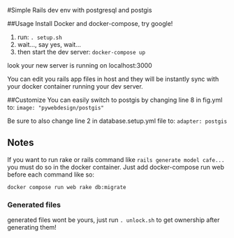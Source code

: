 #Simple Rails dev env with postgresql and postgis

##Usage
Install Docker and docker-compose, try google!

1. run:
`. setup.sh`
1. wait..., say yes, wait...
1. then start the dev server:
`docker-compose up`

look your new server is running on localhost:3000

You can edit you rails app files in host and they will be instantly sync with your docker container running your dev server.

##Customize
You can easily switch to postgis by changing line 8 in fig.yml to:
`image: "pywebdesign/postgis"`

Be sure to also change line 2 in database.setup.yml file to:
`adapter: postgis`

## Notes
If you want to run rake or rails command like `rails generate model cafe...` you must do so in the docker container. Just add docker-compose run web before each command like so:

`docker compose run web rake db:migrate`

### Generated files
generated files wont be yours, just run `. unlock.sh` to get ownership after generating them!
